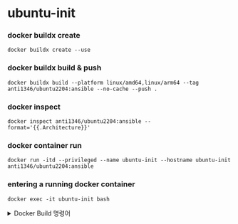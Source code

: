 # ubuntu-init

### docker buildx create
```
docker buildx create --use
```

### docker buildx build & push
```
docker buildx build --platform linux/amd64,linux/arm64 --tag anti1346/ubuntu2204:ansible --no-cache --push .
```

### docker inspect
```
docker inspect anti1346/ubuntu2204:ansible --format='{{.Architecture}}'
```

### docker container run
```
docker run -itd --privileged --name ubuntu-init --hostname ubuntu-init anti1346/ubuntu2204:ansible
```

### entering a running docker container
```
docker exec -it ubuntu-init bash
```

<details>
<summary>Docker Build 명령어</summary>

### docker build
```
docker build -t anti1346/ubuntu2204:ansible --no-cache .
```

```
docker pull anti1346/ubuntu2204:ansible
```

### docker container run
```
docker run -itd --privileged --name ubuntu-init --hostname ubuntu-init anti1346/ubuntu2204:ansible
```

### entering a running docker container
```
docker exec -it ubuntu-init bash
```
</details>
